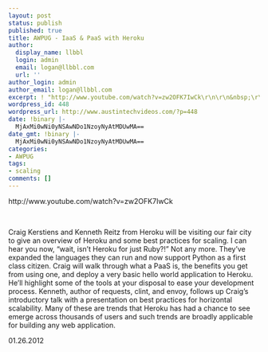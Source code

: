 ```yaml
---
layout: post
status: publish
published: true
title: AWPUG - IaaS & PaaS with Heroku
author:
  display_name: llbbl
  login: admin
  email: logan@llbbl.com
  url: ''
author_login: admin
author_email: logan@llbbl.com
excerpt: ! "http://www.youtube.com/watch?v=zw2OFK7IwCk\r\n\r\n&nbsp;\r\n\r\n"
wordpress_id: 448
wordpress_url: http://www.austintechvideos.com/?p=448
date: !binary |-
  MjAxMi0wNi0yNSAwNDo1NzoyNyAtMDUwMA==
date_gmt: !binary |-
  MjAxMi0wNi0yNSAwNDo1NzoyNyAtMDUwMA==
categories:
- AWPUG
tags:
- scaling
comments: []
---
```

<p>http://www.youtube.com/watch?v=zw2OFK7IwCk</p>
<p>&nbsp;</p>
<p><a id="more"></a><a id="more-448"></a></p>
<p>Craig Kerstiens and Kenneth Reitz from Heroku will be visiting our fair city to give an overview of Heroku and some best practices for scaling. I can hear you now, “wait, isn’t Heroku for just Ruby?!” Not any more. They’ve expanded the languages they can run and now support Python as a first class citizen. Craig will walk through what a PaaS is, the benefits you get from using one, and deploy a very basic hello world application to Heroku. He’ll highlight some of the tools at your disposal to ease your development process. Kenneth, author of requests, clint, and envoy, follows up Craig’s introductory talk with a presentation on best practices for horizontal scalability. Many of these are trends that Heroku has had a chance to see emerge across thousands of users and such trends are broadly applicable for building any web application.</p>
<p>01.26.2012</p>
<p>&nbsp;</p>
